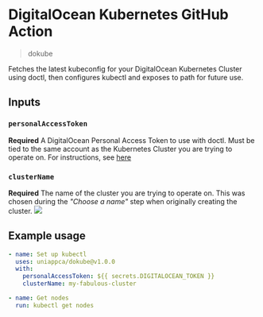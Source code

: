 # DigitalOcean Kubernetes GitHub Action
> dokube

Fetches the latest kubeconfig for your DigitalOcean Kubernetes Cluster using doctl, then configures kubectl and exposes to path for future use.

## Inputs

### `personalAccessToken`

**Required** A DigitalOcean Personal Access Token to use with doctl. Must be tied to the same account as the Kubernetes Cluster you are trying to operate on. For instructions, see [here](https://www.digitalocean.com/docs/api/create-personal-access-token/)

### `clusterName`

**Required** The name of the cluster you are trying to operate on. This was chosen during the _"Choose a name"_ step when originally creating the cluster. ![](https://i.imgur.com/ZwJM4ZU.png)

## Example usage

```yaml
- name: Set up kubectl
  uses: uniappca/dokube@v1.0.0
  with:
    personalAccessToken: ${{ secrets.DIGITALOCEAN_TOKEN }}
    clusterName: my-fabulous-cluster

- name: Get nodes
  run: kubectl get nodes
```
